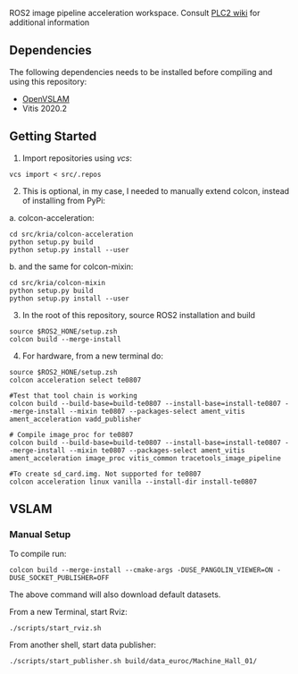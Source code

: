 ROS2 image pipeline acceleration workspace. Consult [PLC2 wiki](https://gitlab.plc2.de/Soeren/INSEALION/-/wikis/ROS2-AA-on-TE0807) for additional information

## Dependencies 
The following dependencies needs to be installed before compiling and using this repository:

- [OpenVSLAM](https://github.com/OpenVSLAM-Community/openvslam)
- Vitis 2020.2

## Getting Started

1. Import repositories using *vcs*: 
```
vcs import < src/.repos
```

2. This is optional, in my case,  I needed to manually extend colcon, instead of installing from
   PyPi:

  a. colcon-acceleration: 
```
cd src/kria/colcon-acceleration
python setup.py build
python setup.py install --user
```

  b. and the same for colcon-mixin: 
```
cd src/kria/colcon-mixin
python setup.py build
python setup.py install --user
```
3. In the root of this repository, source ROS2 installation and build

```
source $ROS2_HONE/setup.zsh
colcon build --merge-install
```

4. For hardware, from a new terminal do:
```
source $ROS2_HONE/setup.zsh
colcon acceleration select te0807

#Test that tool chain is working
colcon build --build-base=build-te0807 --install-base=install-te0807 --merge-install --mixin te0807 --packages-select ament_vitis ament_acceleration vadd_publisher

# Compile image_proc for te0807
colcon build --build-base=build-te0807 --install-base=install-te0807 --merge-install --mixin te0807 --packages-select ament_vitis ament_acceleration image_proc vitis_common tracetools_image_pipeline

#To create sd_card.img. Not supported for te0807
colcon acceleration linux vanilla --install-dir install-te0807

```


## VSLAM 
### Manual Setup
To compile run:
```
colcon build --merge-install --cmake-args -DUSE_PANGOLIN_VIEWER=ON -DUSE_SOCKET_PUBLISHER=OFF 
```
The above command will also download default datasets.

From a new Terminal, start Rviz:
```
./scripts/start_rviz.sh
```

From another shell, start data publisher:
```
./scripts/start_publisher.sh build/data_euroc/Machine_Hall_01/
```
